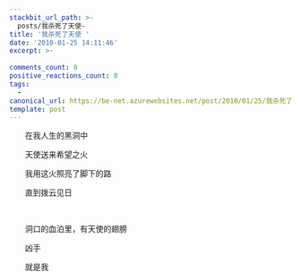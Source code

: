 ```yaml
---
stackbit_url_path: >-
  posts/我杀死了天使-
title: '我杀死了天使 '
date: '2010-01-25 14:11:46'
excerpt: >-
  
comments_count: 0
positive_reactions_count: 0
tags: 
  - 
canonical_url: https://be-net.azurewebsites.net/post/2010/01/25/我杀死了天使-
template: post
---
```

<div style="text-indent: 2em"><p>在我人生的黑洞中</p><p>天使送来希望之火</p><p>我用这火照亮了脚下的路</p><p>直到拨云见日</p><p>&nbsp;</p><p>洞口的血泊里，有天使的翅膀</p><p>凶手</p><p>就是我</p></div>